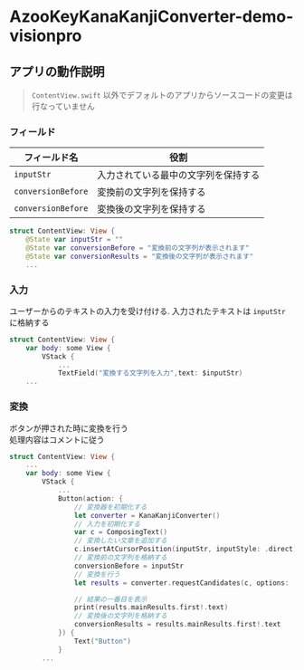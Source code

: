 # AzooKeyKanaKanjiConverter-demo-visionpro

## アプリの動作説明

> `ContentView.swift` 以外でデフォルトのアプリからソースコードの変更は行なっていません

### フィールド

| フィールド名       | 役割                                 |
| ------------------ | ------------------------------------ |
| `inputStr`         | 入力されている最中の文字列を保持する |
| `conversionBefore` | 変換前の文字列を保持する             |
| `conversionBefore` | 変換後の文字列を保持する             |

```swift:ContentView.swift
struct ContentView: View {
    @State var inputStr = ""
    @State var conversionBefore = "変換前の文字列が表示されます"
    @State var conversionResults = "変換後の文字列が表示されます"
    ...
```

### 入力

ユーザーからのテキストの入力を受け付ける. 入力されたテキストは `inputStr` に格納する

```swift:ContentView.swift
struct ContentView: View {
    var body: some View {
        VStack {
            ...
            TextField("変換する文字列を入力",text: $inputStr)
    ...
```

### 変換

ボタンが押された時に変換を行う  
処理内容はコメントに従う

```swfit:ContentView.swift
struct ContentView: View {
    ...
    var body: some View {
        VStack {
            ...
            Button(action: {
                // 変換器を初期化する
                let converter = KanaKanjiConverter()
                // 入力を初期化する
                var c = ComposingText()
                // 変換したい文章を追加する
                c.insertAtCursorPosition(inputStr, inputStyle: .direct)
                // 変換前の文字列を格納する
                conversionBefore = inputStr
                // 変換を行う
                let results = converter.requestCandidates(c, options: .withDefaultDictionary(requireJapanesePrediction: true, requireEnglishPrediction: false, keyboardLanguage: .ja_JP, learningType: .nothing, memoryDirectoryURL: .cachesDirectory, sharedContainerURL: .cachesDirectory, metadata: .init(appVersionString: "0.0.0")))

                // 結果の一番目を表示
                print(results.mainResults.first!.text)
                // 変換後の文字列を格納する
                conversionResults = results.mainResults.first!.text
            }) {
                Text("Button")
            }
        ...
```
